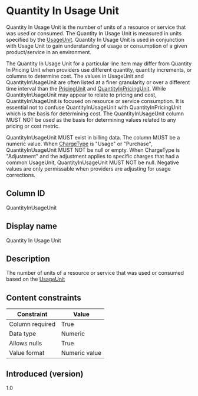 # Quantity In Usage Unit

Quantity In Usage Unit is the number of units of a resource or service that was used or consumed. The Quantity In Usage Unit is measured in units specified by the [UsageUnit](#usageunit). Quantity In Usage Unit is used in conjunction with Usage Unit to gain understanding of usage or consumption of a given product/service in an environment.

The Quantity In Usage Unit for a particular line item may differ from Quantity In Pricing Unit when providers use different quantity, quantity increments, or columns to determine cost. The values in UsageUnit and QuantityInUsageUnit are often listed at a finer granularity or over a different time interval than the [PricingUnit](#pricingunit) and [QuantityInPricingUnit](#quantityinpricingunit). While QuantityInUsageUnit may appear to relate to pricing and cost, QuantityInUsageUnit is focused on resource or service consumption. It is essential not to confuse QuantityInUsageUnit with QuantityInPricingUnit which is the basis for determining cost. The QuantityInUsageUnit column MUST NOT be used as the basis for determining values related to any pricing or cost metric.

QuantityInUsageUnit MUST exist in billing data. The column MUST be a numeric value. When [ChargeType](#chargetype) is "Usage" or "Purchase", QuantityInUsageUnit MUST NOT be null or empty. When ChargeType is "Adjustment" and the adjustment applies to specific charges that had a common UsageUnit, QuantityInUsageUnit MUST NOT be null. Negative values are only permissable when providers are adjusting for usage corrections.

## Column ID

QuantityInUsageUnit

## Display name

Quantity In Usage Unit

## Description

The number of units of a resource or service that was used or consumed based on the [UsageUnit](#usageunit)

## Content constraints

| Constraint      | Value        |
|-----------------|--------------|
| Column required | True         |
| Data type       | Numeric      |
| Allows nulls    | True         |
| Value format    | Numeric value |

## Introduced (version)

1.0
